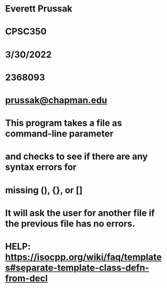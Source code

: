 # Everett Prussak
# CPSC350
# 3/30/2022
# 2368093
# prussak@chapman.edu

# This program takes a file as command-line parameter
# and checks to see if there are any syntax errors for
# missing (), {}, or []
# It will ask the user for another file if the previous file has no errors.



# HELP: https://isocpp.org/wiki/faq/templates#separate-template-class-defn-from-decl
